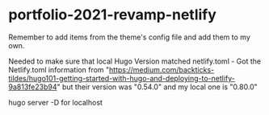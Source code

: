 # portfolio-2021-revamp-netlify


Remember to add items from the theme's config file and add them to my own.

Needed to make sure that local Hugo Version matched netlify.toml - Got the Netlify.toml information from "https://medium.com/backticks-tildes/hugo101-getting-started-with-hugo-and-deploying-to-netlify-9a813fe23b94" but their version was "0.54.0" and my local one is "0.80.0"

hugo server -D for localhost